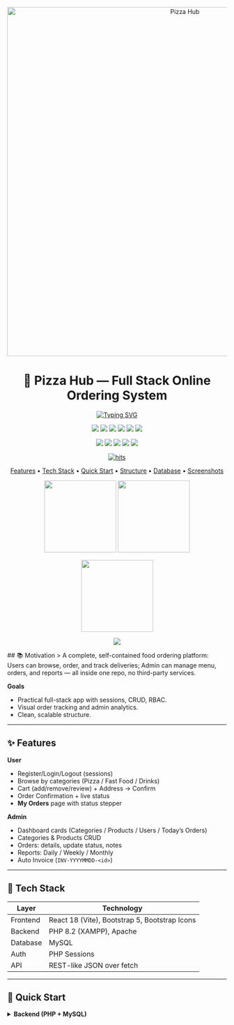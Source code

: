 <!-- Centered banner / logo (optional) -->
<p align="center">
  <!-- Put your banner.png in /docs or change the path -->
  <img src="docs/banner.png" alt="Pizza Hub" width="800">
</p>

<h1 align="center">🍕 Pizza Hub — Full Stack Online Ordering System</h1>

<!-- Animated typing title -->
<p align="center">
  <a href="https://github.com/<USER>/<REPO>">
    <img src="https://readme-typing-svg.demolab.com?font=Fira+Code&pause=1200&center=true&vCenter=true&width=700&lines=React+%2B+PHP+%2B+MySQL+%2B+Bootstrap;Admin+Dashboard+%7C+Order+Tracking+%7C+Reports;Session-based+Auth+%7C+Clean+Architecture" alt="Typing SVG">
  </a>
</p>

<!-- Shields: Stars / Forks / Watch / Issues / License / Last commit -->
<p align="center">
  <a href="https://github.com/<USER>/<REPO>/stargazers"><img src="https://img.shields.io/github/stars/<USER>/<REPO>?style=for-the-badge" /></a>
  <a href="https://github.com/<USER>/<REPO>/network/members"><img src="https://img.shields.io/github/forks/<USER>/<REPO>?style=for-the-badge" /></a>
  <a href="https://github.com/<USER>/<REPO>/watchers"><img src="https://img.shields.io/github/watchers/<USER>/<REPO>?style=for-the-badge" /></a>
  <a href="https://github.com/<USER>/<REPO>/issues"><img src="https://img.shields.io/github/issues/<USER>/<REPO>?style=for-the-badge" /></a>
  <a href="https://github.com/<USER>/<REPO>/blob/main/LICENSE"><img src="https://img.shields.io/github/license/<USER>/<REPO>?style=for-the-badge" /></a>
  <img src="https://img.shields.io/github/last-commit/<USER>/<REPO>?style=for-the-badge" />
</p>

<!-- Stats: repo size / code size / contributors / downloads (needs releases) -->
<p align="center">
  <img src="https://img.shields.io/github/repo-size/<USER>/<REPO>?style=flat-square" />
  <img src="https://img.shields.io/github/languages/code-size/<USER>/<REPO>?style=flat-square" />
  <img src="https://img.shields.io/github/contributors/<USER>/<REPO>?style=flat-square" />
  <img src="https://img.shields.io/github/downloads/<USER>/<REPO>/total?style=flat-square" />
  <img src="https://img.shields.io/badge/PRs-welcome-brightgreen?style=flat-square" />
</p>

<!-- Visitors counter (hits) -->
<p align="center">
  <a href="https://github.com/<USER>/<REPO>">
    <img src="https://hits.sh/github.com/<USER>/<REPO>.svg?style=flat-square&label=visits" alt="hits">
  </a>
</p>

<!-- Quick nav -->
<p align="center">
  <a href="#-features">Features</a> •
  <a href="#-tech-stack">Tech Stack</a> •
  <a href="#-quick-start">Quick Start</a> •
  <a href="#-folder-structure">Structure</a> •
  <a href="#-database">Database</a> •
  <a href="#-screenshots">Screenshots</a>
</p>



<!-- GitHub Readme Stats -->
<p align="center">
  <img height="165" src="https://github-readme-stats.vercel.app/api?username=<USER>&show_icons=true&theme=default&include_all_commits=true" />
  <img height="165" src="https://github-readme-stats.vercel.app/api/top-langs/?username=<USER>&layout=compact&langs_count=8" />
</p>

<!-- Streak -->
<p align="center">
  <img height="165" src="https://streak-stats.demolab.com?user=<USER>&theme=default" />
</p>

<!-- Activity graph -->
<p align="center">
  <img src="https://github-readme-activity-graph.vercel.app/graph?username=<USER>&theme=minimal" />
</p>
## 📚 Motivation
> A complete, self-contained food ordering platform: Users can browse, order, and track deliveries; Admin can manage menu, orders, and reports — all inside one repo, no third-party services.

**Goals**
- Practical full-stack app with sessions, CRUD, RBAC.
- Visual order tracking and admin analytics.
- Clean, scalable structure.

---

## ✨ Features
**User**
- Register/Login/Logout (sessions)
- Browse by categories (Pizza / Fast Food / Drinks)
- Cart (add/remove/review) + Address → Confirm
- Order Confirmation + live status
- **My Orders** page with status stepper

**Admin**
- Dashboard cards (Categories / Products / Users / Today’s Orders)
- Categories & Products CRUD
- Orders: details, update status, notes
- Reports: Daily / Weekly / Monthly
- Auto Invoice (`INV-YYYYMMDD-<id>`)

---

## 🧰 Tech Stack
| Layer | Technology |
|---|---|
| Frontend | React 18 (Vite), Bootstrap 5, Bootstrap Icons |
| Backend | PHP 8.2 (XAMPP), Apache |
| Database | MySQL |
| Auth | PHP Sessions |
| API | REST-like JSON over fetch |

---

## 🚀 Quick Start

<details>
<summary><b>Backend (PHP + MySQL)</b></summary>

```bash
# Place backend under XAMPP htdocs
C:\xampp\htdocs\pizzahub-api\

# Start Apache + MySQL (XAMPP Control Panel)

# Create DB in phpMyAdmin → pizzahub
# Import backend/pizzahub.sql

# Test (should return JSON error, not 404)
http://localhost:88/pizzahub-api/public/register.php


